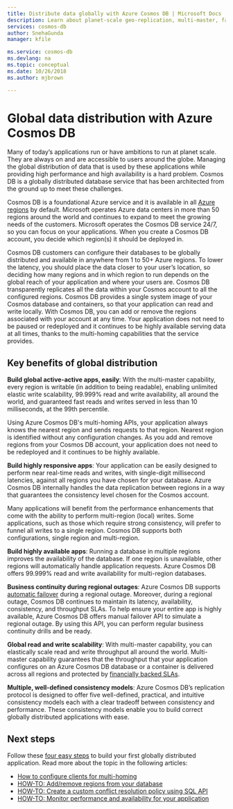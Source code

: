 ```yaml
---
title: Distribute data globally with Azure Cosmos DB | Microsoft Docs
description: Learn about planet-scale geo-replication, multi-master, failover, and data recovery using global databases from Azure Cosmos DB, a globally distributed, multi-model database service.
services: cosmos-db
author: SnehaGunda
manager: kfile

ms.service: cosmos-db
ms.devlang: na
ms.topic: conceptual
ms.date: 10/26/2018
ms.author: mjbrown

---
```

# Global data distribution with Azure Cosmos DB

Many of today’s applications run or have ambitions to run at planet scale. They are always on and are accessible to users around the globe. Managing the global distribution of data that is used by these applications while providing high performance and high availability is a hard problem. Cosmos DB is a globally distributed database service that has been architected from the ground up to meet these challenges.

Cosmos DB is a foundational Azure service and it is available in all [Azure regions](https://azure.microsoft.com/global-infrastructure/regions/) by default. Microsoft operates Azure data centers in more than 50 regions around the world and continues to expand to meet the growing needs of the customers. Microsoft operates the Cosmos DB service 24/7, so you can focus on your applications. When you create a Cosmos DB account, you decide which region(s) it should be deployed in.

Cosmos DB customers can configure their databases to be globally distributed and available in anywhere from 1 to 50+ Azure regions. To lower the latency, you should place the data closer to your user’s location, so deciding how many regions and in which region to run depends on the global reach of your application and where your users are. Cosmos DB transparently replicates all the data within your Cosmos account to all the configured regions. Cosmos DB provides a single system image of your Cosmos database and containers, so that your application can read and write locally. With Cosmos DB, you can add or remove the regions associated with your account at any time. Your application does not need to be paused or redeployed and it continues to be highly available serving data at all times, thanks to the multi-homing capabilities that the service provides.

## Key benefits of global distribution

**Build global active-active apps, easily**: With the multi-master capability, every region is writable (in addition to being readable), enabling unlimited elastic write scalability, 99.999% read and write availability, all around the world, and guaranteed fast reads and writes served in less than 10 milliseconds, at the 99th percentile.  

Using Azure Cosmos DB's multi-homing APIs, your application always knows the nearest region and sends requests to that region. Nearest region is identified without any configuration changes. As you add and remove regions from your Cosmos DB account, your application does not need to be redeployed and it continues to be highly available.

**Build highly responsive apps**: Your application can be easily designed to perform near real-time reads and writes, with single-digit millisecond latencies, against all regions you have chosen for your database.  Azure Cosmos DB internally handles the data replication between regions in a way that guarantees the consistency level chosen for the Cosmos account.

Many applications will benefit from the performance enhancements that come with the ability to perform multi-region (local) writes. Some applications, such as those which require strong consistency, will prefer to funnel all writes to a single region. Cosmos DB supports both configurations, single region and multi-region.

**Build highly available apps**: Running a database in multiple regions improves the availability of the database. If one region is unavailable, other regions will automatically handle application requests. Azure Cosmos DB offers 99.999% read and write availability for multi-region databases.

**Business continuity during regional outages**: Azure Cosmos DB supports [automatic failover](how-to-manage-database-account.md#enable-automatic-failover-for-your-cosmos-account) during a regional outage. Moreover, during a regional outage, Cosmos DB continues to maintain its latency, availability, consistency, and throughput SLAs. To help ensure your entire app is highly available, Azure Cosmos DB offers manual failover API to simulate a regional outage. By using this API, you can perform regular business continuity drills and be ready.

**Global read and write scalability**: With multi-master capability, you can elastically scale read and write throughput all around the world. Multi-master capability guarantees that the throughput that your application configures on an Azure Cosmos DB database or a container is delivered across all regions and protected by [financially backed SLAs](https://aka.ms/acdbsla).

**Multiple, well-defined consistency models**: Azure Cosmos DB’s replication protocol is designed to offer five well-defined, practical, and intuitive consistency models each with a clear tradeoff between consistency and performance. These consistency models enable you to build correct globally distributed applications with ease.

## <a id="Next Steps"></a>Next steps

Follow these [four easy steps](sql-api-dotnetcore-get-started.md) to build your first globally distributed application. Read more about the topic in the following articles:

- [How to configure clients for multi-homing](how-to-manage-database-account.md#configure-clients-for-multi-homing)
- [HOW-TO: Add/remove regions from your database](how-to-manage-database-account.md#addremove-regions-from-your-database-account)
- [HOW-TO: Create a custom conflict resolution policy using SQL API](how-to-manage-conflicts.md#create-a-custom-conflict-resolution-policy)
- [HOW-TO: Monitor performance and availability for your application](monitor-accounts.md)
